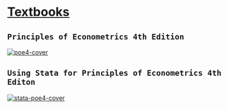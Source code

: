 # [Textbooks](http://principlesofeconometrics.com/)

## `Principles of Econometrics 4th Edition`

[![poe4-cover](https://media.wiley.com/product_data/coverImage300/39/04706267/0470626739.jpg)](https://unl.box.com/v/poe4)

## `Using Stata for Principles of Econometrics 4th Editon`

[![stata-poe4-cover](https://media.wiley.com/product_data/coverImage300/8X/11180320/111803208X.jpg)](https://unl.box.com/v/poe4-stata)
